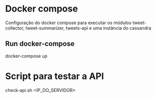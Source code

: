 # Docker compose
Configuração do docker compose para executar os módulos tweet-collector, tweet-summarizer, tweets-api e uma instância do cassandra

## Run docker-compose
docker-compose up

# Script para testar a API
check-api.sh <IP_DO_SERVIDOR>
